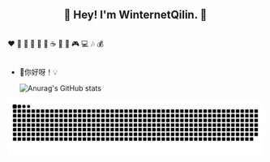<h2 align="center">👋 Hey! I'm WinternetQilin. 🐘</h2>
<br />
❤️ 🍦 🍓 🍉 🍋 🥛 ☕ 🍗 🍟 🎮 💻 🎶 💰
<br />
<br />

- 🔭你好呀！💡<br />

  ![Anurag's GitHub stats](https://github-readme-stats.vercel.app/api?username=WinternetQilin&show_icons=true&theme=radical)

<picture>
  <source media="(prefers-color-scheme: dark)" srcset="https://github.com/WinternetQilin/WinternetQilin/blob/output/github-contribution-grid-snake-dark.svg" />
  <source media="(prefers-color-scheme: light)" srcset="https://github.com/WinternetQilin/WinternetQilin/blob/output/github-contribution-grid-snake.svg" />
  <img alt="github-snake" src="https://github.com/WinternetQilin/WinternetQilin/blob/output/github-contribution-grid-snake.svg" />
</picture>
